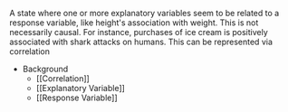 A state where one or more explanatory variables seem to be related to a response variable, like height's association with weight. This is not necessarily causal. For instance, purchases of ice cream is positively associated with shark attacks on humans. This can be represented via correlation

- Background
	- [[Correlation]]
	- [[Explanatory Variable]]
	- [[Response Variable]]